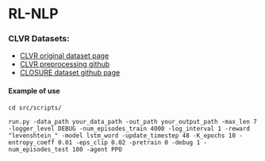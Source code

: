 # RL-NLP

### CLVR Datasets: 
* [CLVR original dataset page](https://cs.stanford.edu/people/jcjohns/clevr/)
* [CLVR preprocessing github](https://github.com/facebookresearch/clevr-iep/blob/master/TRAINING.md)
* [CLOSURE dataset github page](https://github.com/rizar/CLOSURE)


#### Example of use 
`cd src/scripts/`

`run.py -data_path your_data_path -out_path your_output_path -max_len 7 -logger_level DEBUG -num_episodes_train 4000 -log_interval 1 -reward "levenshtein_" -model lstm_word -update_timestep 48 -K_epochs 10 -entropy_coeff 0.01 -eps_clip 0.02 -pretrain 0 -debug 1 -num_episodes_test 100 -agent PPO`
